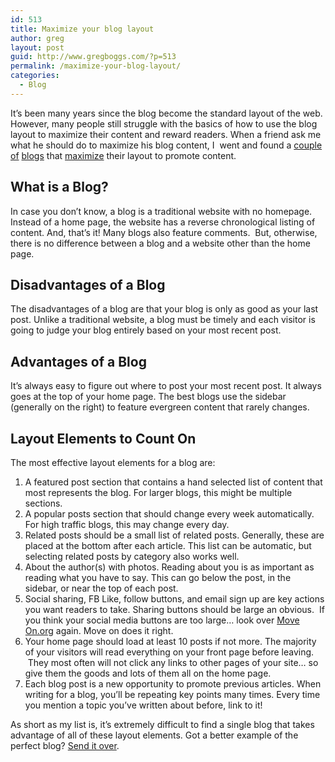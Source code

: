 ```yaml
---
id: 513
title: Maximize your blog layout
author: greg
layout: post
guid: http://www.gregboggs.com/?p=513
permalink: /maximize-your-blog-layout/
categories:
  - Blog
---
```

It&#8217;s been many years since the blog become the standard layout of the web. However, many people still struggle with the basics of how to use the blog layout to maximize their content and reward readers. When a friend ask me what he should do to maximize his blog content, I  went and found a [couple][1] [of][2] [blogs][3] that [maximize][4] their layout to promote content.

## What is a Blog?

In case you don&#8217;t know, a blog is a traditional website with no homepage. Instead of a home page, the website has a reverse chronological listing of content. And, that&#8217;s it! Many blogs also feature comments.  But, otherwise, there is no difference between a blog and a website other than the home page.

## Disadvantages of a Blog

The disadvantages of a blog are that your blog is only as good as your last post. Unlike a traditional website, a blog must be timely and each visitor is going to judge your blog entirely based on your most recent post.

## Advantages of a Blog

It&#8217;s always easy to figure out where to post your most recent post. It always goes at the top of your home page. The best blogs use the sidebar (generally on the right) to feature evergreen content that rarely changes.

## Layout Elements to Count On

The most effective layout elements for a blog are:

  1. A featured post section that contains a hand selected list of content that most represents the blog. For larger blogs, this might be multiple sections.
  2. A popular posts section that should change every week automatically. For high traffic blogs, this may change every day.
  3. Related posts should be a small list of related posts. Generally, these are placed at the bottom after each article. This list can be automatic, but selecting related posts by category also works well.
  4. About the author(s) with photos. Reading about you is as important as reading what you have to say. This can go below the post, in the sidebar, or near the top of each post.
  5. Social sharing, FB Like, follow buttons, and email sign up are key actions you want readers to take. Sharing buttons should be large an obvious.  If you think your social media buttons are too large&#8230; look over [Move On.org][5] again. Move on does it right.
  6. Your home page should load at least 10 posts if not more. The majority of your visitors will read everything on your front page before leaving.  They most often will not click any links to other pages of your site&#8230; so give them the goods and lots of them all on the home page.
  7. Each blog post is a new opportunity to promote previous articles. When writing for a blog, you&#8217;ll be repeating key points many times. Every time you mention a topic you&#8217;ve written about before, link to it!

As short as my list is, it&#8217;s extremely difficult to find a single blog that takes advantage of all of these layout elements. Got a better example of the perfect blog? [Send it over][6].

 [1]: http://blog.penelopetrunk.com/
 [2]: http://front.moveon.org/
 [3]: http://jonraasch.com/blog
 [4]: http://www.copyblogger.com/blog/
 [5]: http://front.moveon.org
 [6]: http://www.gregboggs.com/contact/